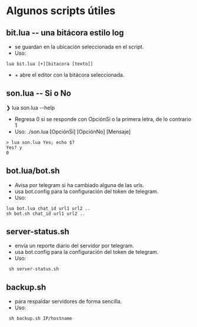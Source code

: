 # Algunos scripts útiles

## bit.lua -- una bitácora estilo log
 - se guardan en la ubicación seleccionada en el script.
 - Uso:
```
lua bit.lua [+][bitacora [texto]]
```
 - \+ abre el editor con la bitácora seleccionada.

## son.lua -- Si o No
❯ lua son.lua --help
- Regresa 0 si se responde con OpciónSi o la primera letra, de lo contrario 1
- Uso: ./son.lua [OpciónSi] [OpciónNo] [Mensaje]
```
> lua son.lua Yes; echo $?
Yes? y
0
```
## bot.lua/bot.sh
 - Avisa por telegram si ha cambiado alguna de las urls.
- usa bot.config para la configuración del token de telegram.
 - Uso:
 ```
lua bot.lua chat_id url1 url2 ..
sh bot.sh chat_id url1 url2 ..
```
## server-status.sh
- envía un reporte diario del servidor por telegram.
- usa bot.config para la configuración del token de telegram.
- Uso:
```
 sh server-status.sh
```
## backup.sh
- para respaldar servidores de forma sencilla.
- Uso:
```
 sh backup.sh IP/hostname
```
